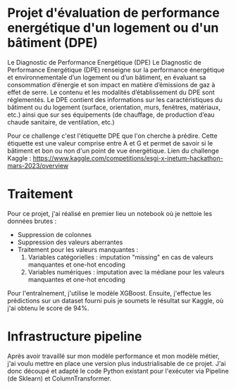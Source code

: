# Projet d'évaluation de performance energétique d'un logement ou d'un bâtiment (DPE)

Le Diagnostic de Performance Energétique (DPE)
Le Diagnostic de Performance Energétique (DPE) renseigne sur la performance énergétique et environnementale d’un logement ou d’un bâtiment, en évaluant sa consommation d’énergie et son impact en matière d’émissions de gaz à effet de serre. Le contenu et les modalités d’établissement du DPE sont réglementés. Le DPE contient des informations sur les caractéristiques du bâtiment ou du logement (surface, orientation, murs, fenêtres, matériaux, etc.) ainsi que sur ses équipements (de chauffage, de production d’eau chaude sanitaire, de ventilation, etc.)

Pour ce challenge c'est l'étiquette DPE que l'on cherche à prédire. Cette étiquette est une valeur comprise entre A et G et permet de savoir si le bâtiment et bon ou non d'un point de vue énergétique.
Lien du challenge Kaggle : https://www.kaggle.com/competitions/esgi-x-inetum-hackathon-mars-2023/overview

# Traitement

Pour ce projet, j'ai réalisé en premier lieu un notebook où je nettoie les données brutes :
- Suppression de colonnes
- Suppression des valeurs aberrantes
- Traitement pour les valeurs manquantes :
    1. Variables catégorielles : imputation "missing" en cas de valeurs manquantes et one-hot encoding
    2. Variables numériques : imputation avec la médiane pour les valeurs manquantes et one-hot encoding

Pour l'entraînement, j'utilise le modèle XGBoost. Ensuite, j'effectue les prédictions sur un dataset fourni puis je soumets le résultat sur Kaggle, où j'ai obtenu le score de 94%. 

# Infrastructure pipeline

Après avoir travaillé sur mon modèle performance et mon modèle métier, j'ai voulu mettre en place une version plus industrialisable de ce projet. J'ai donc découpé et adapté le code Python existant pour l'exécuter via Pipeline (de Sklearn) et ColumnTransformer.
